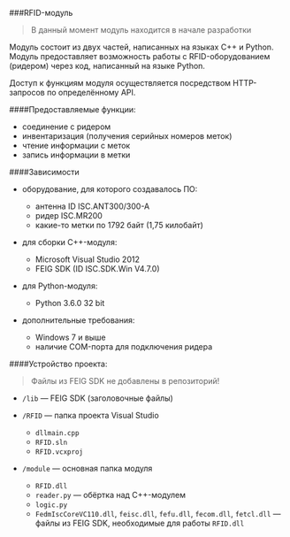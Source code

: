 ###RFID-модуль

> В данный момент модуль находится в начале разработки

Модуль состоит из двух частей, написанных на языках C++ и Python. Модуль предоставляет возможность работы с RFID-оборудованием (ридером) через код, написанный на языке Python.

Доступ к функциям модуля осуществляется посредством HTTP-запросов по определённому API.

####Предоставляемые функции:

- соединение с ридером
- инвентаризация (получения серийных номеров меток)
- чтение информации с меток
- запись информации в метки

####Зависимости

- оборудование, для которого создавалось ПО:

    - антенна ID ISC.ANT300/300-A
    - ридер ISC.MR200
    - какие-то метки по 1792 байт (1,75 килобайт)

- для сборки С++-модуля:

    - Microsoft Visual Studio 2012
    - FEIG SDK (ID ISC.SDK.Win V4.7.0)

- для Python-модуля:

    - Python 3.6.0 32 bit

- дополнительные требования:

    - Windows 7 и выше
    - наличие COM-порта для подключения ридера

####Устройство проекта:

> Файлы из FEIG SDK не добавлены в репозиторий!

- `/lib` — FEIG SDK (заголовочные файлы)

- `/RFID` — папка проекта Visual Studio

    - `dllmain.cpp`
    - `RFID.sln`
    - `RFID.vcxproj`

- `/module` — основная папка модуля

    - `RFID.dll`
    - `reader.py` — обёртка над C++-модулем
    - `logic.py`
    - `FedmIscCoreVC110.dll`, `feisc.dll`, `fefu.dll`, `fecom.dll`, `fetcl.dll` — файлы  из FEIG SDK, необходимые для работы `RFID.dll`
